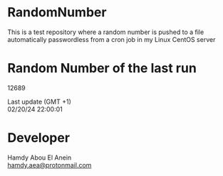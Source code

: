 # RandomNumber    
This is a test repository where a random number is pushed to a file automatically passwordless from a cron job in my Linux CentOS server    
# Random Number of the last run   
12689
      
Last update (GMT +1)    
02/20/24 22:00:01
# Developer    
Hamdy Abou El Anein   
hamdy.aea@protonmail.com
